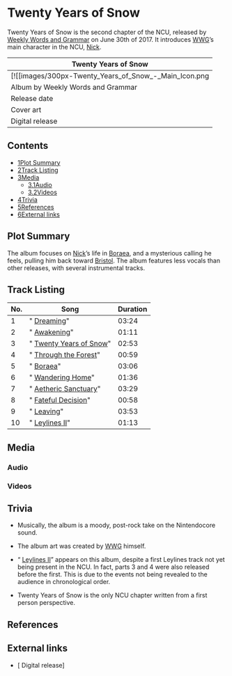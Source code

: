 # Twenty Years of Snow

Twenty Years of Snow is the second chapter of the NCU, released by [Weekly Words and Grammar](/wiki/Weekly_Words_and_Grammar "Weekly Words and Grammar") on June 30th of 2017. It introduces [WWG](/wiki/Weekly_Words_and_Grammar "Weekly Words and Grammar")’s main character in the NCU, [Nick](/wiki/Nick "Nick").

| Twenty Years of Snow |
| --- |
| [![[images/300px-Twenty_Years_of_Snow_-_Main_Icon.png|Image]]](/wiki/File:Twenty_Years_of_Snow_-_Main_Icon.png) |
| Album by Weekly Words and Grammar |
| Release date | June 30, 2017 |
| Cover art | by Daisan Art |
| Digital release | \[ Link\] |

## Contents

- [1Plot Summary](#Plot_Summary)
- [2Track Listing](#Track_Listing)
- [3Media](#Media)
  - [3.1Audio](#Audio)
  - [3.2Videos](#Videos)
- [4Trivia](#Trivia)
- [5References](#References)
- [6External links](#External_links)

## Plot Summary

The album focuses on [Nick](/wiki/Nick "Nick")’s life in [Boraea](/wiki/Boraea "Boraea"), and a mysterious calling he feels, pulling him back toward [Bristol](/wiki/Bristol "Bristol"). The album features less vocals than other releases, with several instrumental tracks.

## Track Listing

| No. | Song | Duration |
| --- | --- | --- |
| 1 | " [Dreaming](/wiki/Dreaming "Dreaming")" | 03:24 |
| 2 | " [Awakening](/wiki/Awakening "Awakening")" | 01:11 |
| 3 | " [Twenty Years of Snow](/wiki/Twenty_Years_of_Snow_(song) "Twenty Years of Snow (song)")" | 02:53 |
| 4 | " [Through the Forest](/wiki/Through_the_Forest "Through the Forest")" | 00:59 |
| 5 | " [Boraea](/wiki/Boraea_(song) "Boraea (song)")" | 03:06 |
| 6 | " [Wandering Home](/wiki/Wandering_Home "Wandering Home")" | 01:36 |
| 7 | " [Aetheric Sanctuary](/wiki/Aetheric_Sanctuary "Aetheric Sanctuary")" | 03:29 |
| 8 | " [Fateful Decision](/wiki/Fateful_Decision "Fateful Decision")" | 00:58 |
| 9 | " [Leaving](/wiki/Leaving "Leaving")" | 03:53 |
| 10 | " [Leylines II](/wiki/Leylines_II "Leylines II")" | 01:13 |

## Media

### Audio

### Videos

## Trivia

- Musically, the album is a moody, post-rock take on the Nintendocore sound.

- The album art was created by [WWG](/wiki/Weekly_Words_and_Grammar "Weekly Words and Grammar") himself.

- “ [Leylines II](/wiki/Leylines_II "Leylines II")” appears on this album, despite a first Leylines track not yet being present in the NCU. In fact, parts 3 and 4 were also released before the first. This is due to the events not being revealed to the audience in chronological order.

- Twenty Years of Snow is the only NCU chapter written from a first person perspective.

## References

## External links

- \[ Digital release\]